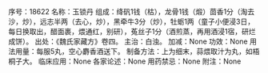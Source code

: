 序号：18622
名称：玉锁丹
组成：绛矾1钱（枯），龙骨1钱（煅）茴香1分（淘去沙，炒），远志半两（去心，炒），黑牵牛3分（炒），牡蛎1两（童子小便浸3日，每日换取出，醋面裹，煨通红，别研），菟丝子1分（酒煎蒸，再用酒浸1宿，研烂成饼）。
出处：《魏氏家藏方》卷四。
主治：白浊。
加减：None
功效：None
用法用量：每服5丸，空心麝香酒送下。
制备方法：上为细末，蒜煨取汁为丸，如梧桐子大。
临床应用：None
各家论述：None
用药禁忌：None
附注：None
